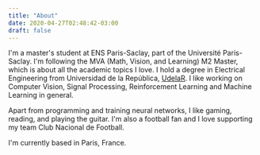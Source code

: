```yaml
---
title: "About"
date: 2020-04-27T02:48:42-03:00
draft: false
---
```


I'm a master's student at ENS Paris-Saclay, part of the Université Paris-Saclay. I'm following the MVA (Math, Vision, and Learning) M2 Master, which is about all the academic topics I love. I hold a degree in Electrical Engineering from Universidad de la República, [UdelaR](https://www.fing.edu.uy/carreras/grado/ingenieriaelectrica). I like working on Computer Vision, Signal Processing, Reinforcement Learning and Machine Learning in general.

Apart from programming and training neural networks, I like gaming, reading, and playing the guitar. I'm also a football fan and I love supporting my team Club Nacional de Football.

I'm currently based in Paris, France.
